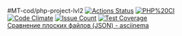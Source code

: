 #MT-cod/php-project-lvl2
[![Actions Status](https://github.com/MT-cod/php-project-lvl2/workflows/hexlet-check/badge.svg)](https://github.com/MT-cod/php-project-lvl2/actions)
[![PHP%20CI](https://github.com/MT-cod/php-project-lvl2/workflows/PHP%20CI/badge.svg)](https://github.com/MT-cod/php-project-lvl2/actions)
<br>
[![Code Climate](https://codeclimate.com/github/MT-cod/php-project-lvl2/badges/gpa.svg)](https://codeclimate.com/github/MT-cod/php-project-lvl2)
[![Issue Count](https://codeclimate.com/github/MT-cod/php-project-lvl2/badges/issue_count.svg)](https://codeclimate.com/github/MT-cod/php-project-lvl2/issues)
[![Test Coverage](https://codeclimate.com/github/MT-cod/php-project-lvl2/badges/coverage.svg)](https://codeclimate.com/github/MT-cod/php-project-lvl2/coverage)
<br>
<a href="https://asciinema.org/a/HwX4IjYjV6YhX6jvt9GvosWrD">Сравнение плоских файлов (JSON) - asciinema</a>
<br>
